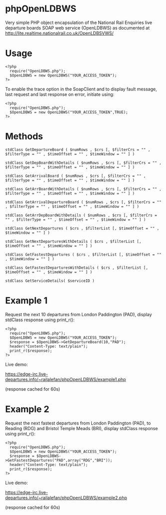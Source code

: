 phpOpenLDBWS
============

Very simple PHP object encapsulation of the National Rail Enquiries live departure boards SOAP web service (OpenLDBWS) as documented at http://lite.realtime.nationalrail.co.uk/OpenLDBSVWS/

Usage
=====

    <?php
      require("OpenLDBWS.php");
      $OpenLDBWS = new OpenLDBWS("YOUR_ACCESS_TOKEN");
    ?>

To enable the trace option in the SoapClient and to display fault message, last request and last response on error, initiate using:

    <?php
      require("OpenLDBWS.php");
      $OpenLDBWS = new OpenLDBWS("YOUR_ACCESS_TOKEN",TRUE);
    ?>

Methods
=======

    stdClass GetDepartureBoard ( $numRows , $crs [, $filterCrs = "" , $filterType = "" , $timeOffset = "" , $timeWindow = "" ] )

    stdClass GetDepBoardWithDetails ( $numRows , $crs [, $filterCrs = "" , $filterType = "" , $timeOffset = "" , $timeWindow = "" ] )

    stdClass GetArrivalBoard ( $numRows , $crs [, $filterCrs = "" , $filterType = "" , $timeOffset = "" , $timeWindow = "" ] )

    stdClass GetArrBoardWithDetails ( $numRows , $crs [, $filterCrs = "" , $filterType = "" , $timeOffset = "" , $timeWindow = "" ] )

    stdClass GetArrivalDepartureBoard ( $numRows , $crs [, $filterCrs = "" , $filterType = "" , $timeOffset = "" , $timeWindow = "" ] )

    stdClass GetArrDepBoardWithDetails ( $numRows , $crs [, $filterCrs = "" , $filterType = "" , $timeOffset = "" , $timeWindow = "" ] )

    stdClass GetNextDepartures ( $crs , $filterList [, $timeOffset = "" , $timeWindow = "" ] )

    stdClass GetNextDeparturesWithDetails ( $crs , $filterList [, $timeOffset = "" , $timeWindow = "" ] )

    stdClass GetFastestDepartures ( $crs , $filterList [, $timeOffset = "" , $timeWindow = "" ] )

    stdClass GetFastestDeparturesWithDetails ( $crs , $filterList [, $timeOffset = "" , $timeWindow = "" ] )

    stdClass GetServiceDetails( $serviceID )

Example 1
=========

Request the next 10 departures from London Paddington (PAD), display stdClass response using print_r():

    <?php
      require("OpenLDBWS.php");
      $OpenLDBWS = new OpenLDBWS("YOUR_ACCESS_TOKEN");
      $response = $OpenLDBWS->GetDepartureBoard(10,"PAD");
      header("Content-Type: text/plain");
      print_r($response);
    ?>

Live demo:

https://edge-irc.live-departures.info/~railalefan/phpOpenLDBWS/example1.php

(response cached for 60s)

Example 2
=========

Request the next fastest departures from London Paddington (PAD), to Reading (RDG) and Bristol Temple Meads (BRI), display stdClass response using print_r():

    <?php
      require("OpenLDBWS.php");
      $OpenLDBWS = new OpenLDBWS("YOUR_ACCESS_TOKEN");
      $response = $OpenLDBWS->GetFastestDepartures("PAD",array("RDG","BRI"));
      header("Content-Type: text/plain");
      print_r($response);
    ?>

Live demo:

https://edge-irc.live-departures.info/~railalefan/phpOpenLDBWS/example2.php

(response cached for 60s)